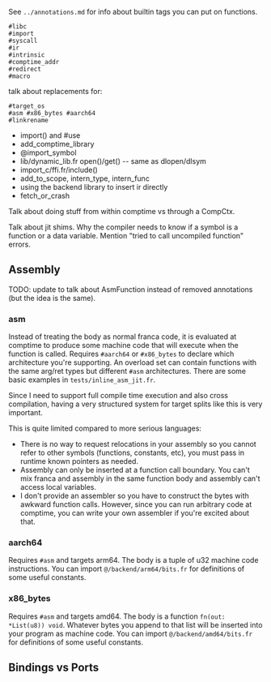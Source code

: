
See `../annotations.md` for info about builtin tags you can put on functions. 

```
#libc
#import
#syscall
#ir
#intrinsic
#comptime_addr
#redirect
#macro
```

talk about replacements for:
```
#target_os
#asm #x86_bytes #aarch64
#linkrename
```

- import() and #use
- add_comptime_library
- @import_symbol
- lib/dynamic_lib.fr open()/get() -- same as dlopen/dlsym
- import_c/ffi.fr/include()
- add_to_scope, intern_type, intern_func
- using the backend library to insert ir directly
- fetch_or_crash

Talk about doing stuff from within comptime vs through a CompCtx. 

Talk about jit shims. Why the compiler needs to know if a symbol is a function or a data variable. 
Mention "tried to call uncompiled function" errors.

## Assembly

TODO: update to talk about AsmFunction instead of removed annotations (but the idea is the same).  

### asm

Instead of treating the body as normal franca code, it is evaluated at comptime 
to produce some machine code that will execute when the function is called. 
Requires `#aarch64` or `#x86_bytes` to declare which architecture you're supporting. 
An overload set can contain functions with the same arg/ret types but different 
`#asm` architectures. There are some basic examples in `tests/inline_asm_jit.fr`. 

Since I need to support full compile time execution and also cross compilation, 
having a very structured system for target splits like this is very important. 

This is quite limited compared to more serious languages:
- There is no way to request relocations in your assembly so you cannot refer to other symbols 
(functions, constants, etc), you must pass in runtime known pointers as needed. 
- Assembly can only be inserted at a function call boundary. You can't mix franca 
and assembly in the same function body and assembly can't access local variables. 
- I don't provide an assembler so you have to construct the bytes with awkward function calls. 
However, since you can run arbitrary code at comptime, you can write your own assembler if you're 
excited about that. 

### aarch64

Requires `#asm` and targets arm64. The body is a tuple of u32 machine code instructions. 
You can import `@/backend/arm64/bits.fr` for definitions of some useful constants. 

### x86_bytes

Requires `#asm` and targets amd64. The body is a function `fn(out: *List(u8)) void`. 
Whatever bytes you append to that list will be inserted into your program as machine code. 
You can import `@/backend/amd64/bits.fr` for definitions of some useful constants. 


## Bindings vs Ports

